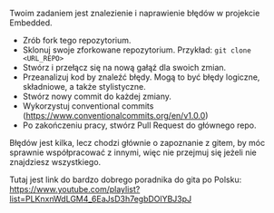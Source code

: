 Twoim zadaniem jest znalezienie i naprawienie błędów w projekcie Embedded.

- Zrób fork tego repozytorium.
- Sklonuj swoje zforkowane repozytorium. Przykład:
  `git clone <URL_REPO>`
- Stwórz i przełącz się na nową gałąź dla swoich zmian.
- Przeanalizuj kod by znaleźć błędy. Mogą to być błędy logiczne, składniowe, a także stylistyczne.
- Stwórz nowy commit do każdej zmiany.
- Wykorzystuj conventional commits (https://www.conventionalcommits.org/en/v1.0.0)
- Po zakończeniu pracy, stwórz Pull Request do głównego repo.

Błędów jest kilka, lecz chodzi głównie o zapoznanie z gitem, by móc sprawnie współpracować z innymi, więc nie przejmuj się jeżeli nie znajdziesz wszystkiego. 

Tutaj jest link do bardzo dobrego poradnika do gita po Polsku:
https://www.youtube.com/playlist?list=PLKnxnWdLGM4_6EaJsD3h7egbDOlYBJ3pJ